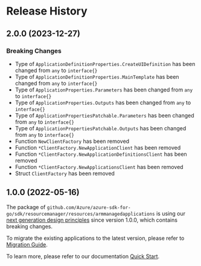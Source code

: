 # Release History

## 2.0.0 (2023-12-27)
### Breaking Changes

- Type of `ApplicationDefinitionProperties.CreateUIDefinition` has been changed from `any` to `interface{}`
- Type of `ApplicationDefinitionProperties.MainTemplate` has been changed from `any` to `interface{}`
- Type of `ApplicationProperties.Parameters` has been changed from `any` to `interface{}`
- Type of `ApplicationProperties.Outputs` has been changed from `any` to `interface{}`
- Type of `ApplicationPropertiesPatchable.Parameters` has been changed from `any` to `interface{}`
- Type of `ApplicationPropertiesPatchable.Outputs` has been changed from `any` to `interface{}`
- Function `NewClientFactory` has been removed
- Function `*ClientFactory.NewApplicationClient` has been removed
- Function `*ClientFactory.NewApplicationDefinitionsClient` has been removed
- Function `*ClientFactory.NewApplicationsClient` has been removed
- Struct `ClientFactory` has been removed


## 1.0.0 (2022-05-16)

The package of `github.com/Azure/azure-sdk-for-go/sdk/resourcemanager/resources/armmanagedapplications` is using our [next generation design principles](https://azure.github.io/azure-sdk/general_introduction.html) since version 1.0.0, which contains breaking changes.

To migrate the existing applications to the latest version, please refer to [Migration Guide](https://aka.ms/azsdk/go/mgmt/migration).

To learn more, please refer to our documentation [Quick Start](https://aka.ms/azsdk/go/mgmt).